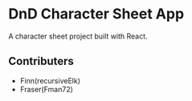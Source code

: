 # DnD Character Sheet App

A character sheet project built with React.

## Contributers

- Finn(recursiveElk)
- Fraser(Fman72)